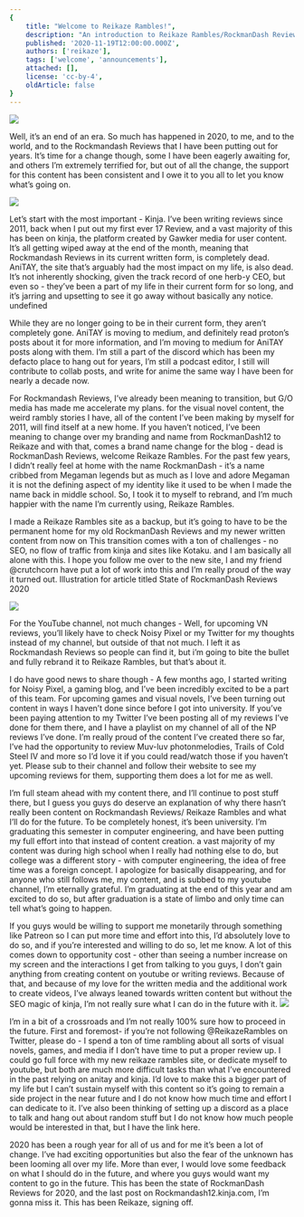 ```yaml
---
{
    title: "Welcome to Reikaze Rambles!",
    description: "An introduction to Reikaze Rambles/RockmanDash Reviews",
    published: '2020-11-19T12:00:00.000Z',
    authors: ['reikaze'],
    tags: ['welcome', 'announcements'],
    attached: [],
    license: 'cc-by-4',
    oldArticle: false
}
---
```

![](./yt.png)

Well, it’s an end of an era. So much has happened in 2020, to me, and to the world, and to the Rockmandash Reviews that I have been putting out for years. It’s time for a change though, some I have been eagerly awaiting for, and others I’m extremely terrified for, but out of all the change, the support for this content has been consistent and I owe it to you all to let you know what’s going on.

![](./anitay.png)

Let’s start with the most important - Kinja. I’ve been writing reviews since 2011, back when I put out my first ever 17 Review, and a vast majority of this has been on kinja, the platform created by Gawker media for user content. It’s all getting wiped away at the end of the month, meaning that Rockmandash Reviews in its current written form, is completely dead. AniTAY, the site that’s arguably had the most impact on my life, is also dead. It’s not inherently shocking, given the track record of one herb-y CEO, but even so - they’ve been a part of my life in their current form for so long, and it’s jarring and upsetting to see it go away without basically any notice.
undefined

While they are no longer going to be in their current form, they aren’t completely gone. AniTAY is moving to medium, and definitely read proton’s posts about it for more information, and I’m moving to medium for AniTAY posts along with them. I’m still a part of the discord which has been my defacto place to hang out for years, I’m still a podcast editor, I still will contribute to collab posts, and write for anime the same way I have been for nearly a decade now.

For Rockmandash Reviews, I’ve already been meaning to transition, but G/O media has made me accelerate my plans. for the visual novel content, the weird rambly stories I have, all of the content I’ve been making by myself for 2011, will find itself at a new home. If you haven’t noticed, I’ve been meaning to change over my branding and name from RockmanDash12 to Reikaze and with that, comes a brand name change for the blog - dead is RockmanDash Reviews, welcome Reikaze Rambles. For the past few years, I didn’t really feel at home with the name RockmanDash - it’s a name cribbed from Megaman legends but as much as I love and adore Megaman it is not the defining aspect of my identity like it used to be when I made the name back in middle school. So, I took it to myself to rebrand, and I’m much happier with the name I’m currently using, Reikaze Rambles.

I made a Reikaze Rambles site as a backup, but it’s going to have to be the permanent home for my old RockmanDash Reviews and my newer written content from now on This transition comes with a ton of challenges - no SEO, no flow of traffic from kinja and sites like Kotaku. and I am basically all alone with this. I hope you follow me over to the new site, I and my friend @crutchcorn have put a lot of work into this and I’m really proud of the way it turned out.
Illustration for article titled State of RockmanDash Reviews 2020

![](./ytss.png)

For the YouTube channel, not much changes - Well, for upcoming VN reviews, you’ll likely have to check Noisy Pixel or my Twitter for my thoughts instead of my channel, but outside of that not much. I left it as Rockmandash Reviews so people can find it, but i’m going to bite the bullet and fully rebrand it to Reikaze Rambles, but that’s about it.

I do have good news to share though - A few months ago, I started writing for Noisy Pixel, a gaming blog, and I’ve been incredibly excited to be a part of this team. For upcoming games and visual novels, I’ve been turning out content in ways I haven’t done since before I got into university. If you’ve been paying attention to my Twitter I’ve been posting all of my reviews I’ve done for them there, and I have a playlist on my channel of all of the NP reviews I’ve done. I’m really proud of the content I’ve created there so far, I’ve had the opportunity to review Muv-luv photonmelodies, Trails of Cold Steel IV and more so I’d love it if you could read/watch those if you haven’t yet. Please sub to their channel and follow their website to see my upcoming reviews for them, supporting them does a lot for me as well.

I’m full steam ahead with my content there, and I’ll continue to post stuff there, but I guess you guys do deserve an explanation of why there hasn’t really been content on Rockmandash Reviews/ Reikaze Rambles and what I’ll do for the future. To be completely honest, it’s been university. I’m graduating this semester in computer engineering, and have been putting my full effort into that instead of content creation. a vast majority of my content was during high school when I really had nothing else to do, but college was a different story - with computer engineering, the idea of free time was a foreign concept. I apologize for basically disappearing, and for anyone who still follows me, my content, and is subbed to my youtube channel, I’m eternally grateful. I’m graduating at the end of this year and am excited to do so, but after graduation is a state of limbo and only time can tell what’s going to happen.

If you guys would be willing to support me monetarily through something like Patreon so I can put more time and effort into this, I’d absolutely love to do so, and if you’re interested and willing to do so, let me know. A lot of this comes down to opportunity cost - other than seeing a number increase on my screen and the interactions I get from talking to you guys, I don’t gain anything from creating content on youtube or writing reviews. Because of that, and because of my love for the written media and the additional work to create videos, I’ve always leaned towards written content but without the SEO magic of kinja, I’m not really sure what I can do in the future with it.
![](./twitter.png)

I’m in a bit of a crossroads and I’m not really 100% sure how to proceed in the future. First and foremost- if you’re not following @ReikazeRambles on Twitter, please do - I spend a ton of time rambling about all sorts of visual novels, games, and media if I don’t have time to put a proper review up. I could go full force with my new reikaze rambles site, or dedicate myself to youtube, but both are much more difficult tasks than what I’ve encountered in the past relying on anitay and kinja. I’d love to make this a bigger part of my life but I can’t sustain myself with this content so it’s going to remain a side project in the near future and I do not know how much time and effort I can dedicate to it. I’ve also been thinking of setting up a discord as a place to talk and hang out about random stuff but I do not know how much people would be interested in that, but I have the link here.

2020 has been a rough year for all of us and for me it’s been a lot of change. I’ve had exciting opportunities but also the fear of the unknown has been looming all over my life. More than ever, I would love some feedback on what I should do in the future, and where you guys would want my content to go in the future. This has been the state of RockmanDash Reviews for 2020, and the last post on Rockmandash12.kinja.com, I’m gonna miss it. This has been Reikaze, signing off. 